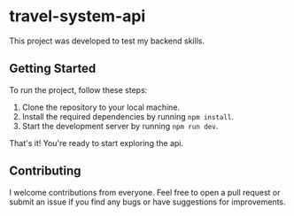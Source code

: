 # travel-system-api

This project was developed to test my backend skills.



## Getting Started

To run the project, follow these steps:

1. Clone the repository to your local machine.
2. Install the required dependencies by running `npm install`.
3. Start the development server by running `npm run dev`.

That's it! You're ready to start exploring the api.

## Contributing

I welcome contributions from everyone. Feel free to open a pull request or submit an issue if you find any bugs or have suggestions for improvements.

